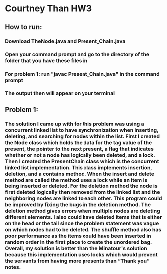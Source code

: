 # Courtney Than HW3
## How to run:
### Download TheNode.java and Present_Chain.java
### Open your command prompt and go to the directory of the folder that you have these files in
### For problem 1: run "javac Present_Chain.java" in the command prompt
### The output then will appear on your terminal
## Problem 1: 
### The solution I came up with for this problem was using a concurrent linked list to have synchronization when inserting, deleting, and searching for nodes within the list. First I created the Node class which holds the data for the tag value of the present, the pointer to the next present, a flag that indicates whether or not a node has logically been deleted, and a lock. Then I created the PresentChain class which is the concurrent linked list implementation. This class implements insertion, deletion, and a contains method. When the insert and delete method are called the method uses a lock while an item is being inserted or deleted. For the deletion method the node is first deleted logically then removed from the linked list and the neighboring nodes are linked to each other. This program could be improved by fixing the bugs in the deletion method. The deletion method gives errors when multiple nodes are deleting different elements. I also could have deleted items that is either on the head or the tail since the problem statement was vague on which nodes had to be deleted. The shuffle method also has poor performance as the items could have been inserted in random order in the first place to create the unordered bag. Overall, my solution is better than the Minatour's solution because this implementation uses locks which would prevent the servants from having more presents than “Thank you” notes.

